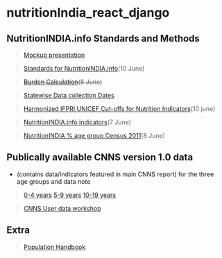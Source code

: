 # nutritionIndia_react_django


## NutritionINDIA.info Standards and Methods
> [Mockup presentation](https://drive.google.com/file/d/1b5FpCotZIF8ZH-_XkyTEY9jQPn74dygl/view?usp=sharing)

> [Standards for NutritionINDIA.info](https://drive.google.com/file/d/1E4SubCD6FY0UEz2kHkG4HSW8mNJeoVD0/view)(10 June)

> ~~[Burden Calculation](https://docs.google.com/document/d/1PF7L9ZlY69wceifenImPfasvzfNsVT5IAZ15Vl7AAtg/edit?usp=sharing)(8 June)~~

> [Statewise Data collection Dates](https://drive.google.com/file/d/1XsIq_BvZfhXGWDLvTpW_1PetzSaOGAOO/view?usp=sharing)

> [Harmonized IFPRI UNICEF Cut-offs for Nutrition Indicators](https://drive.google.com/file/d/1M2Smk_5ZivI-E91CnK2lZfFBpfHvtmuo/view)(10 june)

> [NutritionINDIA.info indicators](https://drive.google.com/file/d/1ZqHSh680HKGtSQ5CUvmrslyLKKl9lLVm/view?usp=sharing)(7 June)

> [NutritionINDIA % age group Census 2011](https://drive.google.com/file/d/1pdajCfgQzey8RWI_0EDBETxBDKWD1oIU/view?usp=sharing)(8 June)


## Publically available CNNS version 1.0 data 
* (contains data/indicators featured in main CNNS report) for the three age groups and data note

> [0-4 years](https://drive.google.com/drive/folders/1ervTNFsMT_d2edpvCMRW7nvP_k11gH64?usp=sharing)
> [5-9 years](https://drive.google.com/drive/folders/1xj-AdStNvnmtRNAAXpY_mPW9eD_YORZL?usp=sharing)
> [10-19 years](https://drive.google.com/drive/folders/1fckua9KwMe0R7AA4YrCbnrGKeGApxaKM?usp=sharing)

> [CNNS User data workshop](https://nutritionindia.info/rep_wp/cnns-data-users-workshop/)

## Extra
> [Population Handbook](https://www.prb.org/resources/population-handbook/)
